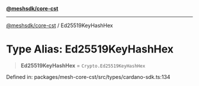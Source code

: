 [**@meshsdk/core-cst**](../README.md)

***

[@meshsdk/core-cst](../globals.md) / Ed25519KeyHashHex

# Type Alias: Ed25519KeyHashHex

> **Ed25519KeyHashHex** = `Crypto.Ed25519KeyHashHex`

Defined in: packages/mesh-core-cst/src/types/cardano-sdk.ts:134
